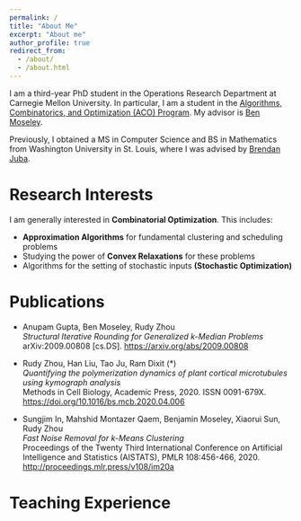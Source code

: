 ```yaml
---
permalink: /
title: "About Me"
excerpt: "About me"
author_profile: true
redirect_from: 
  - /about/
  - /about.html
---
```


I am a third-year PhD student in the Operations Research Department at Carnegie Mellon University. In particular, I am a student in the [Algorithms, Combinatorics, and Optimization (ACO) Program](http://aco.math.cmu.edu/). My advisor is [Ben Moseley](http://www.andrew.cmu.edu/user/moseleyb/).

Previously, I obtained a MS in Computer Science and BS in Mathematics from Washington University in St. Louis, where I was advised by [Brendan Juba](https://www.cse.wustl.edu/~bjuba/).

# Research Interests

I am generally interested in **Combinatorial Optimization**. This includes:
* **Approximation Algorithms** for fundamental clustering and scheduling problems
* Studying the power of **Convex Relaxations** for these problems
* Algorithms for the setting of stochastic inputs **(Stochastic Optimization)**

# Publications
* Anupam Gupta, Ben Moseley, Rudy Zhou <br/>
_Structural Iterative Rounding for Generalized k-Median Problems_ <br/>
arXiv:2009.00808 [cs.DS]. https://arxiv.org/abs/2009.00808

* Rudy Zhou, Han Liu, Tao Ju, Ram Dixit (*) <br/>
_Quantifying the polymerization dynamics of plant cortical microtubules using kymograph analysis_ <br/>
Methods in Cell Biology, Academic Press, 2020. ISSN 0091-679X. https://doi.org/10.1016/bs.mcb.2020.04.006

* Sungjim In, Mahshid Montazer Qaem, Benjamin Moseley, Xiaorui Sun, Rudy Zhou <br/>
_Fast Noise Removal for k-Means Clustering_ <br/>
Proceedings of the Twenty Third International Conference on Artificial Intelligence and Statistics (AISTATS), PMLR 108:456-466, 2020. http://proceedings.mlr.press/v108/im20a

# Teaching Experience
